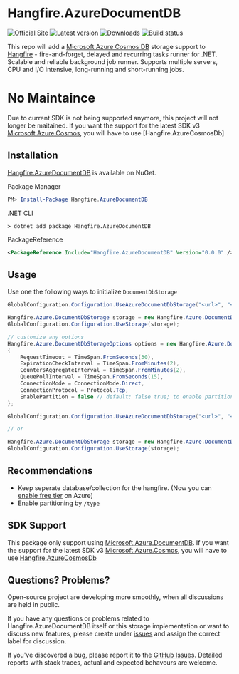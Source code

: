 # Hangfire.AzureDocumentDB

[![Official Site](https://img.shields.io/badge/site-hangfire.io-blue.svg)](http://hangfire.io)
[![Latest version](https://img.shields.io/nuget/v/Hangfire.AzureDocumentDB.svg)](https://www.nuget.org/packages/Hangfire.AzureDocumentDB)
[![Downloads](https://img.shields.io/nuget/dt/Hangfire.AzureDocumentDB.svg)](https://www.nuget.org/packages/Hangfire.AzureDocumentDB)
[![Build status](https://ci.appveyor.com/api/projects/status/uvxh94dhxcokga47?svg=true)](https://ci.appveyor.com/project/imranmomin/hangfire-azuredocumentdb)

This repo will add a [Microsoft Azure Cosmos DB](https://azure.microsoft.com/en-ca/services/cosmos-db) storage support to [Hangfire](http://hangfire.io) - fire-and-forget, delayed and recurring tasks runner for .NET. Scalable and reliable background job runner. Supports multiple servers, CPU and I/O intensive, long-running and short-running jobs.

# No Maintaince 
Due to current SDK is not being supported anymore, this project will not longer be maitained. If you want the support for the latest SDK v3 [Microsoft.Azure.Cosmos](https://www.nuget.org/packages/Microsoft.Azure.Cosmos), you will have to use [Hangfire.AzureCosmosDb]

## Installation

[Hangfire.AzureDocumentDB](https://www.nuget.org/packages/Hangfire.AzureDocumentDB) is available on NuGet.


Package Manager
```powershell
PM> Install-Package Hangfire.AzureDocumentDB
```

.NET CLI
```
> dotnet add package Hangfire.AzureDocumentDB
```

PackageReference
```xml
<PackageReference Include="Hangfire.AzureDocumentDB" Version="0.0.0" />
```

## Usage

Use one the following ways to initialize `DocumentDbStorage`

```csharp
GlobalConfiguration.Configuration.UseAzureDocumentDbStorage("<url>", "<authSecret>", "<databaseName>", "<collectionName>");

Hangfire.Azure.DocumentDbStorage storage = new Hangfire.Azure.DocumentDbStorage("<url>", "<authSecret>", "<databaseName>", "<collectionName>");
GlobalConfiguration.Configuration.UseStorage(storage);
```

```csharp
// customize any options
Hangfire.Azure.DocumentDbStorageOptions options = new Hangfire.Azure.DocumentDbStorageOptions
{
    RequestTimeout = TimeSpan.FromSeconds(30),
    ExpirationCheckInterval = TimeSpan.FromMinutes(2),
    CountersAggregateInterval = TimeSpan.FromMinutes(2),
    QueuePollInterval = TimeSpan.FromSeconds(15),
    ConnectionMode = ConnectionMode.Direct,
    ConnectionProtocol = Protocol.Tcp,
    EnablePartition = false // default: false true; to enable partition on /type
};

GlobalConfiguration.Configuration.UseAzureDocumentDbStorage("<url>", "<authSecret>", "<databaseName>", "<collectionName>", options);

// or 

Hangfire.Azure.DocumentDbStorage storage = new Hangfire.Azure.DocumentDbStorage("<url>", "<authSecret>", "<databaseName>", "<collectionName>", options);
GlobalConfiguration.Configuration.UseStorage(storage);
```

## Recommendations
- Keep seperate database/collection for the hangfire. (Now you can [enable free tier](https://docs.microsoft.com/en-us/azure/cosmos-db/optimize-dev-test#azure-cosmos-db-free-tier) on Azure)
- Enable partitioning by ```/type```

## SDK Support
This package only support using [Microsoft.Azure.DocumentDB](https://www.nuget.org/packages/Microsoft.Azure.DocumentDB/). If you want the support for the latest SDK v3 [Microsoft.Azure.Cosmos](https://www.nuget.org/packages/Microsoft.Azure.Cosmos), you will have to use [Hangfire.AzureCosmosDb](https://github.com/imranmomin/Hangfire.AzureCosmosDb)

## Questions? Problems?

Open-source project are developing more smoothly, when all discussions are held in public.

If you have any questions or problems related to Hangfire.AzureDocumentDB itself or this storage implementation or want to discuss new features, please create under [issues](https://github.com/imranmomin/Hangfire.AzureDocumentDB/issues/new) and assign the correct label for discussion. 

If you've discovered a bug, please report it to the [GitHub Issues](https://github.com/imranmomin/Hangfire.AzureDocumentDB/pulls). Detailed reports with stack traces, actual and expected behavours are welcome.
